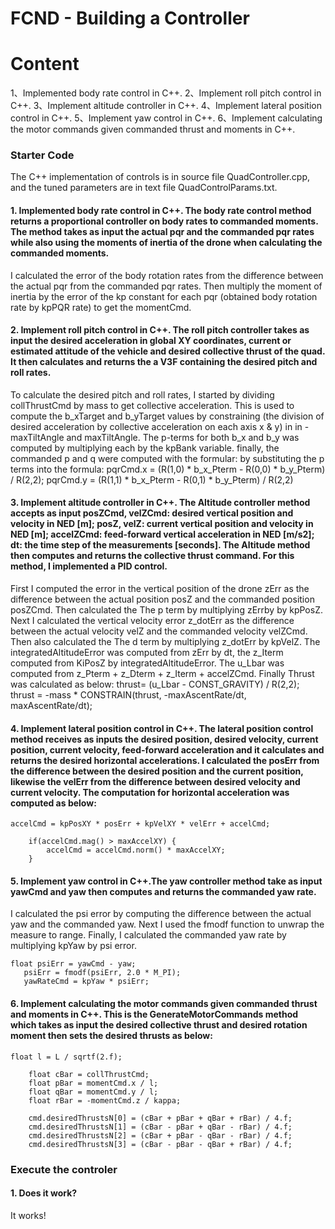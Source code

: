 # FCND - Building a Controller


# Content
1、Implemented body rate control in C++.
2、Implement roll pitch control in C++.
3、Implement altitude controller in C++.
4、Implement lateral position control in C++.
5、Implement yaw control in C++.
6、Implement calculating the motor commands given commanded thrust and moments in C++.


### Starter Code

The C++ implementation of controls is in source file QuadController.cpp, and the tuned parameters are in text file QuadControlParams.txt.


#### 1. Implemented body rate control in C++. The body rate control method returns a proportional controller on body rates to commanded moments. The method takes as input the actual pqr and the commanded pqr rates while also using the moments of inertia of the drone when calculating the commanded moments. 
I calculated the error of the body rotation rates from the difference between the actual pqr from the commanded pqr rates. Then multiply the moment of inertia by the error of the kp constant for each pqr (obtained body rotation rate by kpPQR rate) to get the momentCmd.


#### 2. Implement roll pitch control in C++. The roll pitch controller takes as input the desired acceleration in global XY coordinates, current or estimated attitude of the vehicle and desired collective thrust of the quad. It then calculates and returns the a V3F containing the desired pitch and roll rates. 
To calculate the desired pitch and roll rates, I started by dividing collThrustCmd by mass to get collective acceleration. This is used to compute the b_xTarget and b_yTarget values by constraining (the division of desired acceleration by collective acceleration on each axis x & y) in in -maxTiltAngle and maxTiltAngle. The p-terms for both b_x and b_y was computed by multiplying each by the kpBank variable. finally, the commanded p and q were computed with the formular: by substituting the p terms into the formula:
pqrCmd.x = (R(1,0) * b_x_Pterm - R(0,0) * b_y_Pterm) / R(2,2);
pqrCmd.y = (R(1,1) * b_x_Pterm - R(0,1) * b_y_Pterm) / R(2,2)


#### 3. Implement altitude controller in C++. The Altitude controller method accepts as input posZCmd, velZCmd: desired vertical position and velocity in NED [m]; posZ, velZ: current vertical position and velocity in NED [m]; accelZCmd: feed-forward vertical acceleration in NED [m/s2]; dt: the time step of the measurements [seconds]. The Altitude method then computes and returns the collective thrust command. For this method, I implemented a PID control. 
First I computed the error in the vertical position of the drone zErr as the difference between the actual position posZ and the commanded position posZCmd. Then calculated the The p term by multiplying zErrby by kpPosZ.
Next I calculated the vertical velocity error z_dotErr as the difference between the actual velocity velZ and the commanded velocity velZCmd. Then also calculated the The d term by multiplying z_dotErr by kpVelZ.
The integratedAltitudeError was computed from zErr by dt, the z_Iterm computed from KiPosZ by integratedAltitudeError.
The u_Lbar was computed from z_Pterm + z_Dterm + z_Iterm + accelZCmd.
Finally Thrust was calculated as below:
thrust= (u_Lbar - CONST_GRAVITY) / R(2,2);
thrust = -mass * CONSTRAIN(thrust, -maxAscentRate/dt, maxAscentRate/dt);


#### 4. Implement lateral position control in C++. The lateral position control method receives as inputs the desired position, desired velocity, current position, current velocity, feed-forward acceleration and it calculates and returns the desired horizontal accelerations. I calculated the posErr from the difference between the desired position and the current position, likewise the velErr from the difference between desired velocity and current velocity. The computation for horizontal acceleration was computed as below:
```
accelCmd = kpPosXY * posErr + kpVelXY * velErr + accelCmd;
    
    if(accelCmd.mag() > maxAccelXY) {
        accelCmd = accelCmd.norm() * maxAccelXY;
    }
```


#### 5. Implement yaw control in C++.The yaw controller method take as input yawCmd and yaw then computes and returns the commanded yaw rate.
I calculated the psi error by computing the difference between the actual yaw and the commanded yaw. Next I used the fmodf function to unwrap the measure to range. Finally, I calculated the commanded yaw rate by multiplying kpYaw by psi error.
```
float psiErr = yawCmd - yaw;
   psiErr = fmodf(psiErr, 2.0 * M_PI);
   yawRateCmd = kpYaw * psiErr;
```


#### 6. Implement calculating the motor commands given commanded thrust and moments in C++. This is the GenerateMotorCommands method which takes as input the desired collective thrust and desired rotation moment then sets the desired thrusts as below:

```
float l = L / sqrtf(2.f);
    
    float cBar = collThrustCmd;
    float pBar = momentCmd.x / l;
    float qBar = momentCmd.y / l;
    float rBar = -momentCmd.z / kappa;
    
    cmd.desiredThrustsN[0] = (cBar + pBar + qBar + rBar) / 4.f;
    cmd.desiredThrustsN[1] = (cBar - pBar + qBar - rBar) / 4.f;
    cmd.desiredThrustsN[2] = (cBar + pBar - qBar - rBar) / 4.f;
    cmd.desiredThrustsN[3] = (cBar - pBar - qBar + rBar) / 4.f;
```


### Execute the controler
#### 1. Does it work?
It works!
